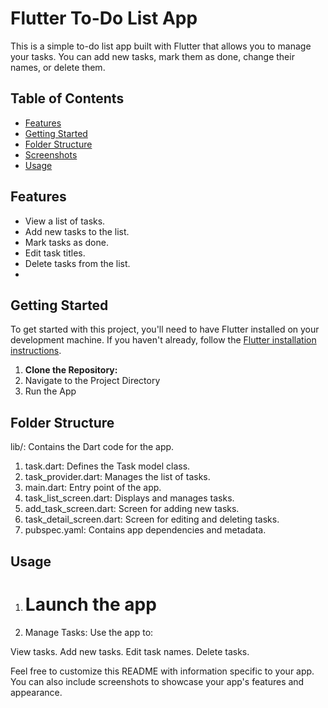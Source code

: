 # Flutter To-Do List App

This is a simple to-do list app built with Flutter that allows you to manage your tasks. You can add new tasks, mark them as done, change their names, or delete them.

## Table of Contents

- [Features](#features)
- [Getting Started](#getting-started)
- [Folder Structure](#folder-structure)
- [Screenshots](#screenshots)
- [Usage](#usage)

## Features

- View a list of tasks.
- Add new tasks to the list.
- Mark tasks as done.
- Edit task titles.
- Delete tasks from the list.
- 
## Getting Started

To get started with this project, you'll need to have Flutter installed on your development machine. If you haven't already, follow the [Flutter installation instructions](https://flutter.dev/docs/get-started/install).

1. **Clone the Repository:**
2. Navigate to the Project Directory
3. Run the App

## Folder Structure
lib/: Contains the Dart code for the app.
1. task.dart: Defines the Task model class.
2. task_provider.dart: Manages the list of tasks.
3. main.dart: Entry point of the app.
4. task_list_screen.dart: Displays and manages tasks.
5. add_task_screen.dart: Screen for adding new tasks.
6. task_detail_screen.dart: Screen for editing and deleting tasks.
7. pubspec.yaml: Contains app dependencies and metadata.

## Usage

1. # Launch the app
2. Manage Tasks: Use the app to:

View tasks.
Add new tasks.
Edit task names.
Delete tasks.

Feel free to customize this README with information specific to your app. You can also include screenshots to showcase your app's features and appearance.
